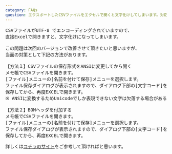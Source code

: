 ```yaml
---
category: FAQs
question: エクスポートしたCSVファイルをエクセルで開くと文字化けしてしまいます。対応方法はありますか？
---
```

<pre>
CSVファイルがUTF-8 でエンコーディングされていますので、
直接Excelで開きますと、文字化けになってしまいます。

この問題は次回のバージョンで改善させて頂きたいと思いますが、
当面の対策として下記の方法があります。

【方法１】CSVファイルの保存形式をANSIに変更してから開く
メモ帳でCSVファイルを開きます。
[ファイル]メニューの[名前を付けて保存]メニューを選択します。
ファイル保存ダイアログが表示されますので、ダイアログ下部の[文字コード]を"ANSI"に設定します。
保存してから、再度EXCELで開きます。
※ ANSIに変換するためUnicodeでしか表現できない文字は欠落する場合がある("?"の文字に置き換わります)ので注意してください。

【方法２】BOMヘッダを付加する
メモ帳でCSVファイルを開きます。
[ファイル]メニューの[名前を付けて保存]メニューを選択します。
ファイル保存ダイアログが表示されますので、ダイアログ下部の[文字コード]を"UTF-8"に設定します。
保存してから、再度EXCELで開きます。
</pre>
詳しくは<a href="https://www.ipentec.com/document/document.aspx?page=office-excel-open-utf-8-csv-file">コチラのサイト</a>をご参考して頂ければと思います。
